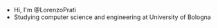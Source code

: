- Hi, I'm @LorenzoPrati
- Studying computer science and engineering at University of Bologna

<!---
LorenzoPrati/LorenzoPrati is a ✨ special ✨ repository because its `README.md` (this file) appears on your GitHub profile.
You can click the Preview link to take a look at your changes.
--->
